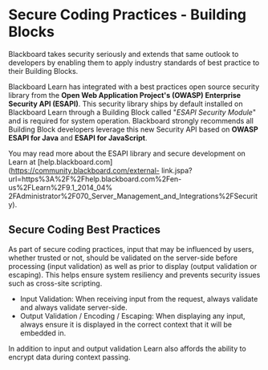 # Secure Coding Practices - Building Blocks
Blackboard takes security seriously and extends that same outlook to
developers by enabling them to apply industry standards of best practice to
their Building Blocks.

Blackboard Learn has integrated with a best practices open source security
library from the **Open Web Application Project's (OWASP) Enterprise Security
API (ESAPI)**. This security library ships by default installed on Blackboard
Learn through a Building Block called "_ESAPI Security Module_" and is
required for system operation. Blackboard strongly recommends all Building
Block developers leverage this new Security API based on **OWASP ESAPI for
Java** and **ESAPI for JavaScript**.

You may read more about the ESAPI library and secure development on Learn at
[help.blackboard.com](https://community.blackboard.com/external-
link.jspa?url=https%3A%2F%2Fhelp.blackboard.com%2Fen-us%2FLearn%2F9.1_2014_04%
2FAdministrator%2F070_Server_Management_and_Integrations%2FSecurity).

## Secure Coding Best Practices

As part of secure coding practices, input that may be influenced by users,
whether trusted or not, should be validated on the server-side before
processing (input validation) as well as prior to display (output validation
or escaping). This helps ensure system resiliency and prevents security issues
such as cross-site scripting.

  * Input Validation: When receiving input from the request, always validate and always validate server-side.
  * Output Validation / Encoding / Escaping: When displaying any input, always ensure it is displayed in the correct context that it will be embedded in.

In addition to input and output validation Learn also affords the ability to
encrypt data during context passing.

